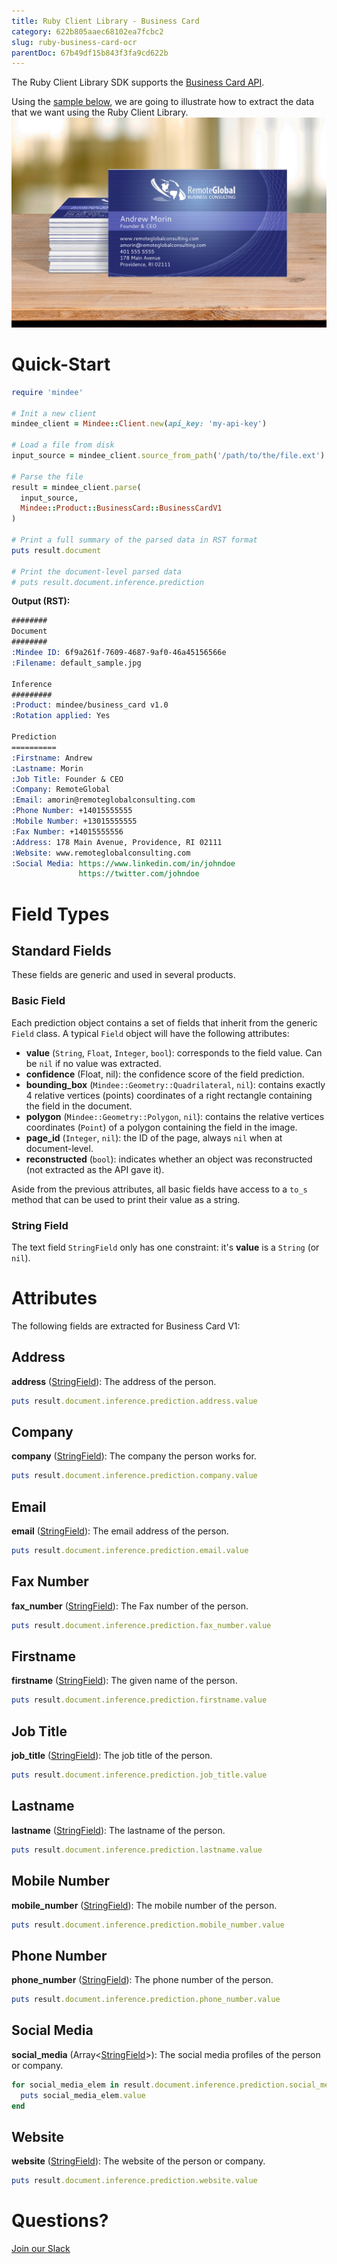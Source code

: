 ```yaml
---
title: Ruby Client Library - Business Card
category: 622b805aaec68102ea7fcbc2
slug: ruby-business-card-ocr
parentDoc: 67b49df15b843f3fa9cd622b
---
```

The Ruby Client Library SDK supports the [Business Card API](https://platform.mindee.com/mindee/business_card).

Using the [sample below](https://github.com/mindee/client-lib-test-data/blob/main/products/business_card/default_sample.jpg), we are going to illustrate how to extract the data that we want using the Ruby Client Library.
![Business Card sample](https://github.com/mindee/client-lib-test-data/blob/main/products/business_card/default_sample.jpg?raw=true)

# Quick-Start
```rb
require 'mindee'

# Init a new client
mindee_client = Mindee::Client.new(api_key: 'my-api-key')

# Load a file from disk
input_source = mindee_client.source_from_path('/path/to/the/file.ext')

# Parse the file
result = mindee_client.parse(
  input_source,
  Mindee::Product::BusinessCard::BusinessCardV1
)

# Print a full summary of the parsed data in RST format
puts result.document

# Print the document-level parsed data
# puts result.document.inference.prediction
```

**Output (RST):**
```rst
########
Document
########
:Mindee ID: 6f9a261f-7609-4687-9af0-46a45156566e
:Filename: default_sample.jpg

Inference
#########
:Product: mindee/business_card v1.0
:Rotation applied: Yes

Prediction
==========
:Firstname: Andrew
:Lastname: Morin
:Job Title: Founder & CEO
:Company: RemoteGlobal
:Email: amorin@remoteglobalconsulting.com
:Phone Number: +14015555555
:Mobile Number: +13015555555
:Fax Number: +14015555556
:Address: 178 Main Avenue, Providence, RI 02111
:Website: www.remoteglobalconsulting.com
:Social Media: https://www.linkedin.com/in/johndoe
               https://twitter.com/johndoe
```

# Field Types
## Standard Fields
These fields are generic and used in several products.

### Basic Field
Each prediction object contains a set of fields that inherit from the generic `Field` class.
A typical `Field` object will have the following attributes:

* **value** (`String`, `Float`, `Integer`, `bool`): corresponds to the field value. Can be `nil` if no value was extracted.
* **confidence** (Float, nil): the confidence score of the field prediction.
* **bounding_box** (`Mindee::Geometry::Quadrilateral`, `nil`): contains exactly 4 relative vertices (points) coordinates of a right rectangle containing the field in the document.
* **polygon** (`Mindee::Geometry::Polygon`, `nil`): contains the relative vertices coordinates (`Point`) of a polygon containing the field in the image.
* **page_id** (`Integer`, `nil`): the ID of the page, always `nil` when at document-level.
* **reconstructed** (`bool`): indicates whether an object was reconstructed (not extracted as the API gave it).


Aside from the previous attributes, all basic fields have access to a `to_s` method that can be used to print their value as a string.

### String Field
The text field `StringField` only has one constraint: it's **value** is a `String` (or `nil`).

# Attributes
The following fields are extracted for Business Card V1:

## Address
**address** ([StringField](#string-field)): The address of the person.

```rb
puts result.document.inference.prediction.address.value
```

## Company
**company** ([StringField](#string-field)): The company the person works for.

```rb
puts result.document.inference.prediction.company.value
```

## Email
**email** ([StringField](#string-field)): The email address of the person.

```rb
puts result.document.inference.prediction.email.value
```

## Fax Number
**fax_number** ([StringField](#string-field)): The Fax number of the person.

```rb
puts result.document.inference.prediction.fax_number.value
```

## Firstname
**firstname** ([StringField](#string-field)): The given name of the person.

```rb
puts result.document.inference.prediction.firstname.value
```

## Job Title
**job_title** ([StringField](#string-field)): The job title of the person.

```rb
puts result.document.inference.prediction.job_title.value
```

## Lastname
**lastname** ([StringField](#string-field)): The lastname of the person.

```rb
puts result.document.inference.prediction.lastname.value
```

## Mobile Number
**mobile_number** ([StringField](#string-field)): The mobile number of the person.

```rb
puts result.document.inference.prediction.mobile_number.value
```

## Phone Number
**phone_number** ([StringField](#string-field)): The phone number of the person.

```rb
puts result.document.inference.prediction.phone_number.value
```

## Social Media
**social_media** (Array<[StringField](#string-field)>): The social media profiles of the person or company.

```rb
for social_media_elem in result.document.inference.prediction.social_media do
  puts social_media_elem.value
end
```

## Website
**website** ([StringField](#string-field)): The website of the person or company.

```rb
puts result.document.inference.prediction.website.value
```

# Questions?
[Join our Slack](https://join.slack.com/t/mindee-community/shared_invite/zt-2d0ds7dtz-DPAF81ZqTy20chsYpQBW5g)
